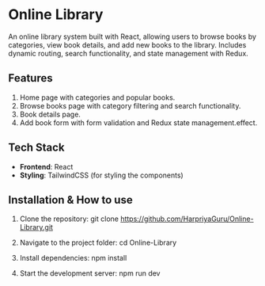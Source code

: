 # Online Library

An online library system built with React, allowing users to browse books by categories, view book details, and add new books to the library. Includes dynamic routing, search functionality, and state management with Redux.

## Features

1. Home page with categories and popular books.
2. Browse books page with category filtering and search functionality.
3. Book details page.
4. Add book form with form validation and Redux state management.effect.

## Tech Stack

- **Frontend**: React
- **Styling**: TailwindCSS (for styling the components)

## Installation & How to use

1. Clone the repository:
   git clone https://github.com/HarpriyaGuru/Online-Library.git 

2. Navigate to the project folder:
  cd Online-Library

3. Install dependencies:
     npm install
4. Start the development server:
    npm run dev